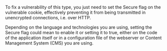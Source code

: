 To fix a vulnerability of this type, you just need to set the Secure flag on the vulnerable cookie, effectively preventing it from being transmitted in unencrypted connections, i.e. over HTTP.

Depending on the language and technologies you are using, setting the Secure flag could mean to enable it or setting it to true, either on the code of the application itself or in a configuration file of the webserver or Content Management System (CMS) you are using.